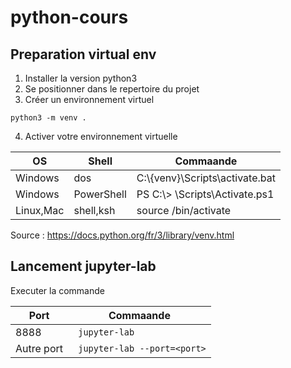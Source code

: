 # python-cours

## Preparation virtual env

1. Installer la version python3
2. Se positionner dans le repertoire du projet
3. Créer un environnement virtuel

`python3 -m venv .`

4. Activer votre environnement virtuelle

OS|Shell|Commaande
--|-----|---------
Windows|dos|C:\\{venv}\\Scripts\\activate.bat
Windows|PowerShell|PS C:\\> <venv>\\Scripts\\Activate.ps1
Linux,Mac|shell,ksh|source <venv>/bin/activate

Source : https://docs.python.org/fr/3/library/venv.html

## Lancement jupyter-lab
Executer la commande

Port|Commaande
--|-------------
8888| ` jupyter-lab`
Autre port|` jupyter-lab --port=<port>`

